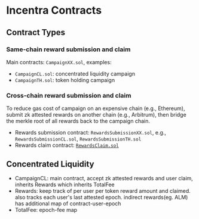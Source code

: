 # Incentra Contracts

## Contract Types

### Same-chain reward submission and claim

Main contracts: `CampaignXX.sol`, examples:
- `CampaignCL.sol`: concentrated liquidity campaign
- `CampaignTH.sol`: token holding campaign

### Cross-chain reward submission and claim

To reduce gas cost of campaign on an expensive chain (e.g., Ethereum), submit zk attested rewards on another chain (e.g., Arbitrum), then bridge the merkle root of all rewards back to the campaign chain.

- Rewards submission contract: `RewardsSubmissionXX.sol`, e.g., `RewardsSubmissionCL.sol`, `RewardsSubmissionTH.sol`
- Rewards claim contract: [`RewardsClaim.sol`](./src/rewards/cross-chain/RewardsClaim.sol)

## Concentrated Liquidity
- CampaignCL: main contract, accept zk attested rewards and user claim, inherits Rewards which inherits TotalFee
- Rewards: keep track of per user per token reward amount and claimed. also tracks each user's last attested epoch. indirect rewards(eg. ALM) has additional map of contract-user-epoch
- TotalFee: epoch-fee map